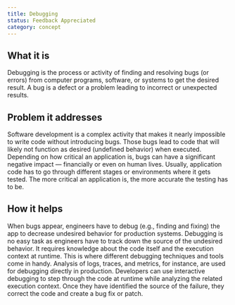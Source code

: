 ```yaml
---
title: Debugging
status: Feedback Appreciated
category: concept
---
```


## What it is
Debugging is the process or activity of finding and resolving bugs (or errors) from computer programs, software, or systems to get the desired result. A bug is a defect or a problem leading to incorrect or unexpected results.

## Problem it addresses
Software development is a complex activity that makes it nearly impossible to write code without introducing bugs. Those bugs lead to code that will likely not function as desired (undefined behavior) when executed. Depending on how critical an application is, bugs can have a significant negative impact — financially or even on human lives. Usually, application code has to go through different stages or environments where it gets tested. The more critical an application is, the more accurate the testing has to be. 

## How it helps
When bugs appear, engineers have to debug (e.g., finding and fixing) the app to decrease undesired behavior for production systems. Debugging is no easy task as engineers have to track down the source of the undesired behavior. It requires knowledge about the code itself and the execution context at runtime. This is where different debugging techniques and tools come in handy. Analysis of logs, traces, and metrics, for instance, are used for debugging directly in production. Developers can use interactive debugging to step through the code at runtime while analyzing the related execution context. Once they have identified the source of the failure, they correct the code and create a bug fix or patch.
